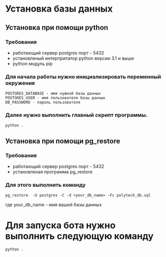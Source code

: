 # Установка базы данных

## Установка при помощи python

### Требования
- работающий сервер postgres порт - 5432
- установленый интерпритатор python версии 3.1 и выше
- python модуль pip

### Для начала работы нужно инициализировать переменный окружения
```env
POSTGRES_DATABASE - имя нужной базы данных
POSTGRES_USER - имя пользователя базы данных
DB_PASSWORD - пароль пользователя
```

### Далее нужно выполнить главный скрипт программы.
```shell
python .
```


## Установка при помощи pg_restore

### Требования
- работающий сервер postgres порт - 5432
- установленая программа pg_restore


### Для этого выполнить команду
```shell
pg_restore  -U postgres -C -d <your_db_name> -Fc polytech_db.sql
```
где your_db_name - имя вашей базы данных

# Для запуска бота нужно выполнить следующую команду
```python
python .
```
